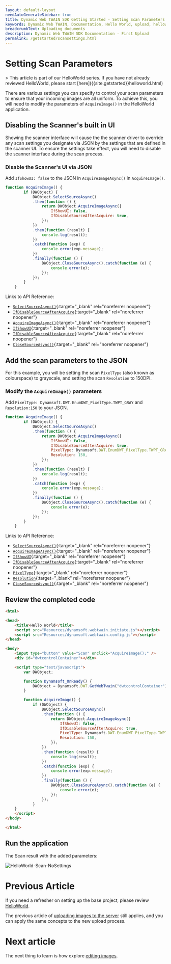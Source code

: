 ```yaml
---
layout: default-layout
needAutoGenerateSidebar: true
title: Dynamic Web TWAIN SDK Getting Started - Setting Scan Parameters
keywords: Dynamic Web TWAIN, Documentation, Hello World, upload, helloworld
breadcrumbText: Uploading documents
description: Dynamic Web TWAIN SDK Documentation - First Upload
permalink: /getstarted/scansettings.html
---
```


# Setting Scan Parameters

<div class='blockquote-note'></div>
> This article is part of our HelloWorld series. If you have not already reviewed HelloWorld, please start [here]({{site.getstarted}}helloworld.html)

There are various settings you can specify to control your scan parameters to ensure that your incoming images are all uniform. To achieve this, you will need to modify the parameters of `AcquireImage()` in the HelloWorld application.

## Disabling the Scanner's built in UI

Showing the scanner interface will cause the the scanner driver to override any scan settings you designate via JSON by the settings that are defined in the scanner UI. To ensure the settings take effect, you will need to disable the scanner interface during the scan process.

### Disable the Scanner's UI via JSON

Add `IfShowUI: false` to the JSON in `AcquireImageAsync()` in `AcquireImage()`.

```js
function AcquireImage() {
        if (DWObject) {
            DWObject.SelectSourceAsync()
            .then(function () {
                return DWObject.AcquireImageAsync({
                    IfShowUI: false,
                    IfDisableSourceAfterAcquire: true,
                });
            })
            .then(function (result) {
                console.log(result);
            })
            .catch(function (exp) {
                console.error(exp.message);
            })
            .finally(function () {
                DWObject.CloseSourceAsync().catch(function (e) {
                    console.error(e);
                });
            });
        }
    }
```

Links to API Reference:

- [`SelectSourceAsync()`]({{site.info}}api/WebTwain_Acquire.html#selectsourceasync){:target="_blank" rel="noreferrer noopener"}
- [`IfDisableSourceAfterAcquire`]({{site.info}}api/WebTwain_Acquire.html#ifdisablesourceafteracquire){:target="_blank" rel="noreferrer noopener"}
- [`AcquireImageAsync()`]({{site.info}}api/WebTwain_Acquire.html#acquireimageasync){:target="_blank" rel="noreferrer noopener"}
- [`IfShowUI`]({{site.info}}api/WebTwain_Acquire.html#ifshowui){:target="_blank" rel="noreferrer noopener"}
- [`IfDisableSourceAfterAcquire`]({{site.info}}api/WebTwain_Acquire.html#ifdisablesourceafteracquire){:target="_blank" rel="noreferrer noopener"}
- [`CloseSourceAsync()`]({{site.info}}api/WebTwain_Acquire.html#closesourceasync){:target="_blank" rel="noreferrer noopener"}

## Add the scan parameters to the JSON

For this example, you will be setting the scan `PixelType` (also known as colourspace) to grayscale, and setting the scan `Resolution` to 150DPI.

### Modify the `AcquireImage()` parameters

Add `PixelType: Dynamsoft.DWT.EnumDWT_PixelType.TWPT_GRAY` and `Resolution:150` to your JSON.

```js
function AcquireImage() {
        if (DWObject) {
            DWObject.SelectSourceAsync()
            .then(function () {
                return DWObject.AcquireImageAsync({
                    IfShowUI: false,
                    IfDisableSourceAfterAcquire: true,
                    PixelType: Dynamsoft.DWT.EnumDWT_PixelType.TWPT_GRAY,
                    Resolution: 150,
                });
            })
            .then(function (result) {
                console.log(result);
            })
            .catch(function (exp) {
                console.error(exp.message);
            })
            .finally(function () {
                DWObject.CloseSourceAsync().catch(function (e) {
                    console.error(e);
                });
            });
        }
    }
```

Links to API Reference:

- [`SelectSourceAsync()`]({{site.info}}api/WebTwain_Acquire.html#selectsourceasync){:target="_blank" rel="noreferrer noopener"}
- [`AcquireImageAsync()`]({{site.info}}api/WebTwain_Acquire.html#acquireimageasync){:target="_blank" rel="noreferrer noopener"}
- [`IfShowUI`]({{site.info}}api/WebTwain_Acquire.html#ifshowui){:target="_blank" rel="noreferrer noopener"}
- [`IfDisableSourceAfterAcquire`]({{site.info}}api/WebTwain_Acquire.html#ifdisablesourceafteracquire){:target="_blank" rel="noreferrer noopener"}
- [`PixelType`]({{site.info}}api/WebTwain_Acquire.html#pixeltype){:target="_blank" rel="noreferrer noopener"}
- [`Resolution`]({{site.info}}api/WebTwain_Acquire.html#resolution){:target="_blank" rel="noreferrer noopener"}
- [`CloseSourceAsync()`]({{site.info}}api/WebTwain_Acquire.html#closesourceasync){:target="_blank" rel="noreferrer noopener"}


## Review the completed code

```html
<html>

<head>
    <title>Hello World</title>
    <script src="Resources/dynamsoft.webtwain.initiate.js"></script>
    <script src="Resources/dynamsoft.webtwain.config.js"></script>
</head>

<body>
    <input type="button" value="Scan" onclick="AcquireImage();" />
    <div id="dwtcontrolContainer"></div>

    <script type="text/javascript">
        var DWObject;

        function Dynamsoft_OnReady() {
            DWObject = Dynamsoft.DWT.GetWebTwain("dwtcontrolContainer");
        }

        function AcquireImage() {
            if (DWObject) {
                DWObject.SelectSourceAsync()
                .then(function () {
                    return DWObject.AcquireImageAsync({
                        IfShowUI: false,
                        IfDisableSourceAfterAcquire: true,
                        PixelType: Dynamsoft.DWT.EnumDWT_PixelType.TWPT_GRAY,
                        Resolution: 150,
                    });
                })
                .then(function (result) {
                    console.log(result);
                })
                .catch(function (exp) {
                    console.error(exp.message);
                })
                .finally(function () {
                    DWObject.CloseSourceAsync().catch(function (e) {
                        console.error(e);
                    });
                });
            }
    }
    </script>
</body>

</html>

```

## Run the application
<!-- 
The Scan result without adding the parameters:

![HelloWorld-Scan-NoSettings]({{site.assets}}imgs\HelloWorldScanSetting1.png) -->

The Scan result with the added parameters:

![HelloWorld-Scan-NoSettings]({{site.assets}}imgs\HelloWorldScanSetting2.png)


# Previous Article

If you need a refresher on setting up the base project, please review [HelloWorld]({{site.getstarted}}hellowworld.html).

The previous article of [uploading images to the server]({{site.getstarted}}uploading.html) still applies, and you can apply the same concepts to the new upload process.

# Next article

The next thing to learn is how explore [editing images]({{site.getstarted}}editing.html).

<!-- - [Editing your images]({{site.getstarted}}editing.html)
- [Review HelloWorld]({{site.getstarted}}helloworld.html)
- [Review Uploading Documents]({{site.getstarted}}uploading.html) -->